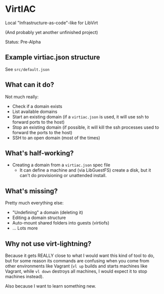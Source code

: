 VirtIAC
=======

Local "Infrastructure-as-code"-like for LibVirt

(And probably yet another unfinished project)

Status: Pre-Alpha

Example virtiac.json structure
------------------------------

See `src/default.json`

What can it do?
----------------

Not much really:

- Check if a domain exists
- List available domains
- Start an existing domain (if a `virtiac.json` is used, it will use ssh to forward ports to the host)
- Stop an existing domain (if possible, it will kill the ssh processes used to forward the ports to the host)
- SSH to an open domain (most of the times)

What's half-working?
--------------------

- Creating a domain from a `virtiac.json` spec file
    - It can define a machine and (via LibGuestFS) create a disk, but it can't do provisioning or unattended install.

What's missing?
---------------

Pretty much everything else:

- "Undefining" a domain (deleting it)
- Editing a domain structure
- Auto-mount shared folders into guests (virtiofs)
- ... Lots more

Why not use virt-lightning?
---------------------------

Because it gets REALLY close to what I would want this kind of tool to do, but for some reason its commands are confusing when you come from other environments like Vagrant (`vl up` builds and starts machines like Vagrant, while `vl down` destroys all machines, I would expect it to stop machines instead).

Also because I want to learn something new.
